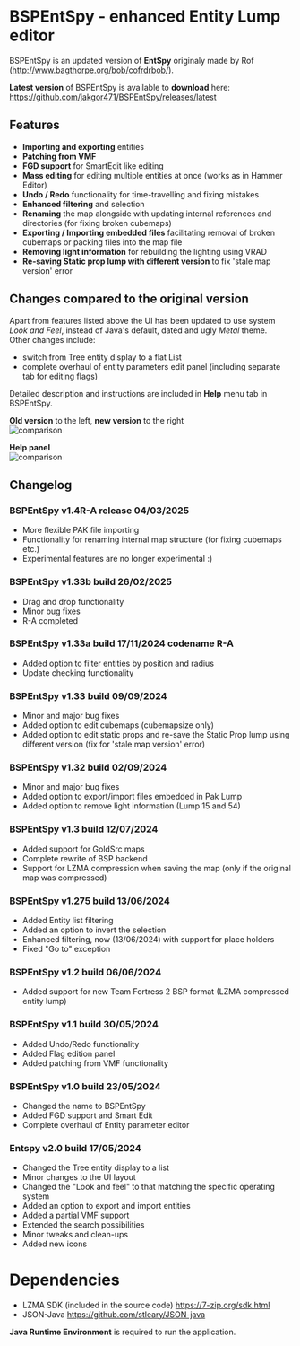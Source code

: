 # BSPEntSpy - enhanced Entity Lump editor
BSPEntSpy is an updated version of **EntSpy** originaly made by Rof (http://www.bagthorpe.org/bob/cofrdrbob/).  

**Latest version** of BSPEntSpy is available to **download** here: https://github.com/jakgor471/BSPEntSpy/releases/latest

## Features
* **Importing and exporting** entities
* **Patching from VMF**
* **FGD support** for SmartEdit like editing
* **Mass editing** for editing multiple entities at once (works as in Hammer Editor)
* **Undo / Redo** functionality for time-travelling and fixing mistakes
* **Enhanced filtering** and selection
* **Renaming** the map alongside with updating internal references and directories (for fixing broken cubemaps)
* **Exporting / Importing embedded files** facilitating removal of broken cubemaps or packing files into the map file
* **Removing light information** for rebuilding the lighting using VRAD
* **Re-saving Static prop lump with different version** to fix 'stale map version' error

## Changes compared to the original version
Apart from features listed above the UI has been updated to use system
*Look and Feel*, instead of Java's default, dated and ugly *Metal* theme.  
Other changes include:
* switch from Tree entity display to a flat List
* complete overhaul of entity parameters edit panel (including separate tab for
editing flags)

Detailed description and instructions are included in **Help** menu tab in BSPEntSpy.

**Old version** to the left, **new version** to the right  
![comparison](https://github.com/jakgor471/BSPEntSpy/blob/main/images/image1.jpg?raw=true)

**Help panel**  
![comparison](https://github.com/jakgor471/BSPEntSpy/blob/main/images/image2.jpg?raw=true)

## Changelog
### BSPEntSpy v1.4R-A release 04/03/2025
* More flexible PAK file importing
* Functionality for renaming internal map structure (for fixing cubemaps etc.)
* Experimental features are no longer experimental :)
### BSPEntSpy v1.33b build 26/02/2025
* Drag and drop functionality
* Minor bug fixes
* R-A completed
### BSPEntSpy v1.33a build 17/11/2024 codename R-A
* Added option to filter entities by position and radius
* Update checking functionality
### BSPEntSpy v1.33 build 09/09/2024
* Minor and major bug fixes
* Added option to edit cubemaps (cubemapsize only)
* Added option to edit static props and re-save the Static Prop lump using different version (fix for 'stale map version' error)
### BSPEntSpy v1.32 build 02/09/2024
* Minor and major bug fixes
* Added option to export/import files embedded in Pak Lump
* Added option to remove light information (Lump 15 and 54)
### BSPEntSpy v1.3 build 12/07/2024
* Added support for GoldSrc maps
* Complete rewrite of BSP backend
* Support for LZMA compression when saving the map (only if the original map was compressed)
### BSPEntSpy v1.275 build 13/06/2024
* Added Entity list filtering
* Added an option to invert the selection
* Enhanced filtering, now (13/06/2024) with support for place holders
* Fixed "Go to" exception
### BSPEntSpy v1.2 build 06/06/2024
* Added support for new Team Fortress 2 BSP format (LZMA compressed entity lump)
### BSPEntSpy v1.1 build 30/05/2024
* Added Undo/Redo functionality
* Added Flag edition panel
* Added patching from VMF functionality
### BSPEntSpy v1.0 build 23/05/2024
* Changed the name to BSPEntSpy
* Added FGD support and Smart Edit
* Complete overhaul of Entity parameter editor
### Entspy v2.0 build 17/05/2024
* Changed the Tree entity display to a list
* Minor changes to the UI layout
* Changed the "Look and feel" to that matching the specific operating system
* Added an option to export and import entities
* Added a partial VMF support
* Extended the search possibilities
* Minor tweaks and clean-ups
* Added new icons

# Dependencies
* LZMA SDK (included in the source code) https://7-zip.org/sdk.html
* JSON-Java https://github.com/stleary/JSON-java

**Java Runtime Environment** is required to run the application.